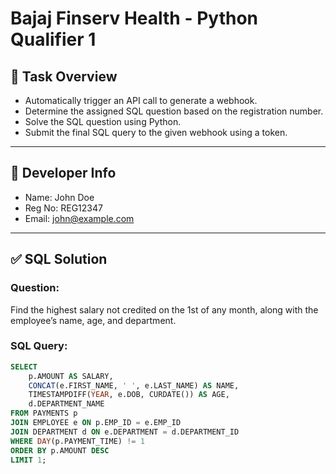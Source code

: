 # Bajaj Finserv Health - Python Qualifier 1

## 🚀 Task Overview

- Automatically trigger an API call to generate a webhook.
- Determine the assigned SQL question based on the registration number.
- Solve the SQL question using Python.
- Submit the final SQL query to the given webhook using a token.

---

## 👤 Developer Info

- Name: John Doe
- Reg No: REG12347
- Email: john@example.com

---

## ✅ SQL Solution

### Question:
Find the highest salary not credited on the 1st of any month, along with the employee’s name, age, and department.

### SQL Query:

```sql
SELECT 
    p.AMOUNT AS SALARY,
    CONCAT(e.FIRST_NAME, ' ', e.LAST_NAME) AS NAME,
    TIMESTAMPDIFF(YEAR, e.DOB, CURDATE()) AS AGE,
    d.DEPARTMENT_NAME
FROM PAYMENTS p
JOIN EMPLOYEE e ON p.EMP_ID = e.EMP_ID
JOIN DEPARTMENT d ON e.DEPARTMENT = d.DEPARTMENT_ID
WHERE DAY(p.PAYMENT_TIME) != 1
ORDER BY p.AMOUNT DESC
LIMIT 1;
